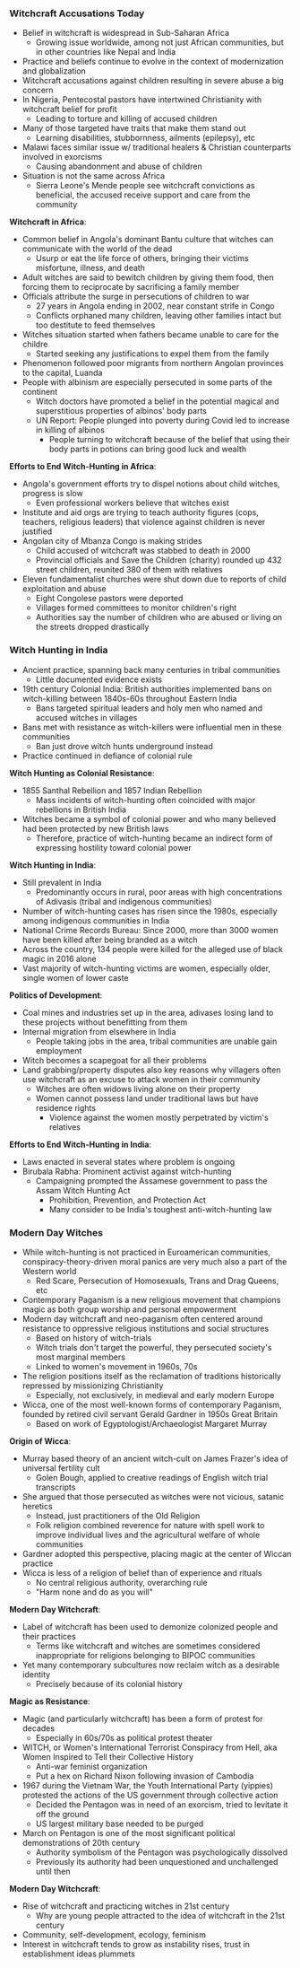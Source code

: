 ### Witchcraft Accusations Today
 - Belief in witchcraft is widespread in Sub-Saharan Africa
	 - Growing issue worldwide, among not just African communities, but in other countries like Nepal and India
 - Practice and beliefs continue to evolve in the context of modernization and globalization
 - Witchcraft accusations against children resulting in severe abuse a big concern
 - In Nigeria, Pentecostal pastors have intertwined Christianity with witchcraft belief for profit
	 - Leading to torture and killing of accused children
 - Many of those targeted have traits that make them stand out
	 - Learning disabilities, stubbornness, ailments (epilepsy), etc
 - Malawi faces similar issue w/ traditional healers & Christian counterparts involved in exorcisms
	 - Causing abandonment and abuse of children
 - Situation is not the same across Africa
	 - Sierra Leone's Mende people see witchcraft convictions as beneficial, the accused receive support and care from the community

**Witchcraft in Africa**:
 - Common belief in Angola's dominant Bantu culture that witches can communicate with the world of the dead
	 - Usurp or eat the life force of others, bringing their victims misfortune, illness, and death
 - Adult witches are said to bewitch children by giving them food, then forcing them to reciprocate by sacrificing a family member
 - Officials attribute the surge in persecutions of children to war
	 - 27 years in Angola ending in 2002, near constant strife in Congo
	 - Conflicts orphaned many children, leaving other families intact but too destitute to feed themselves
 - Witches situation started when fathers became unable to care for the childre
	 - Started seeking any justifications to expel them from the family
 - Phenomenon followed poor migrants from northern Angolan provinces to the capital, Luanda
 - People with albinism are especially persecuted in some parts of the continent
	 - Witch doctors have promoted a belief in the potential magical and superstitious properties of albinos' body parts
	 - UN Report: People plunged into poverty during Covid led to increase in killing of albinos
		 - People turning to witchcraft because of the belief that using their body parts in potions can bring good luck and wealth

**Efforts to End Witch-Hunting in Africa**:
 - Angola's government efforts try to dispel notions about child witches, progress is slow
	 - Even professional workers believe that witches exist
 - Institute and aid orgs are trying to teach authority figures (cops, teachers, religious leaders) that violence against children is never justified
 - Angolan city of Mbanza Congo is making strides
	 - Child accused of witchcraft was stabbed to death in 2000
	 - Provincial officials and Save the Children (charity) rounded up 432 street children, reunited 380 of them with relatives
 - Eleven fundamentalist churches were shut down due to reports of child exploitation and abuse
	 - Eight Congolese pastors were deported
	 - Villages formed committees to monitor children's right
	 - Authorities say the number of children who are abused or living on the streets dropped drastically

### Witch Hunting in India
 - Ancient practice, spanning back many centuries in tribal communities
	 - Little documented evidence exists
 - 19th century Colonial India: British authorities implemented bans on witch-killing between 1840s-60s throughout Eastern India
	 - Bans targeted spiritual leaders and holy men who named and accused witches in villages
 - Bans met with resistance as witch-killers were influential men in these communities
	 - Ban just drove witch hunts underground instead
 - Practice continued in defiance of colonial rule

**Witch Hunting as Colonial Resistance**:
 - 1855 Santhal Rebellion and 1857 Indian Rebellion
	 - Mass incidents of witch-hunting often coincided with major rebellions in British India
 - Witches became a symbol of colonial power and who many believed had been protected by new British laws
	 - Therefore, practice of witch-hunting became an indirect form of expressing hostility toward colonial power

**Witch Hunting in India**:
 - Still prevalent in India
	 - Predominantly occurs in rural, poor areas with high concentrations of Adivasis (tribal and indigenous communities)
 - Number of witch-hunting cases has risen since the 1980s, especially among indigenous communities in India
 - National Crime Records Bureau: Since 2000, more than 3000 women have been killed after being branded as a witch
 - Across the country, 134 people were killed for the alleged use of black magic in 2016 alone
 - Vast majority of witch-hunting victims are women, especially older, single women of lower caste

**Politics of Development**:
 - Coal mines and industries set up in the area, adivases losing land to these projects without benefitting from them
 - Internal migration from elsewhere in India
	 - People taking jobs in the area, tribal communities are unable gain employment
 - Witch becomes a scapegoat for all their problems
 - Land grabbing/property disputes also key reasons why villagers often use witchcraft as an excuse to attack women in their community
	 - Witches are often widows living alone on their property
	 - Women cannot possess land under traditional laws but have residence rights
		 - Violence against the women mostly perpetrated by victim's relatives

**Efforts to End Witch-Hunting in India**:
 - Laws enacted in several states where problem is ongoing
 - Birubala Rabha: Prominent activist against witch-hunting
	 - Campaigning prompted the Assamese government to pass the Assam Witch Hunting Act
		 - Prohibition, Prevention, and Protection Act
		 - Many consider to be India's toughest anti-witch-hunting law

### Modern Day Witches
 - While witch-hunting is not practiced in Euroamerican communities, conspiracy-theory-driven moral panics are very much also a part of the Western world
	 - Red Scare, Persecution of Homosexuals, Trans and Drag Queens, etc
 - Contemporary Paganism is a new religious movement that champions magic as both group worship and personal empowerment
 - Modern day witchcraft and neo-paganism often centered around resistance to oppressive religious institutions and social structures
	 - Based on history of witch-trials
	 - Witch trials don't target the powerful, they persecuted society's most marginal members
	 - Linked to women's movement in 1960s, 70s
 - The religion positions itself as the reclamation of traditions historically repressed by missionizing Christianity
	 - Especially, not exclusively, in medieval and early modern Europe
 - Wicca, one of the most well-known forms of contemporary Paganism, founded by retired civil servant Gerald Gardner in 1950s Great Britain
	 - Based on work of Egyptologist/Archaeologist Margaret Murray

**Origin of Wicca**:
 - Murray based theory of an ancient witch-cult on James Frazer's idea of universal fertility cult
	 - Golen Bough, applied to creative readings of English witch trial transcripts
 - She argued that those persecuted as witches were not vicious, satanic heretics
	 - Instead, just practitioners of the Old Religion
	 - Folk religion combined reverence for nature with spell work to improve individual lives and the agricultural welfare of whole communities
 - Gardner adopted this perspective, placing magic at the center of Wiccan practice
 - Wicca is less of a religion of belief than of experience and rituals
	 - No central religious authority, overarching rule
	 - "Harm none and do as you will"

**Modern Day Witchcraft**:
 - Label of witchcraft has been used to demonize colonized people and their practices
	 - Terms like witchcraft and witches are sometimes considered inappropriate for religions belonging to BIPOC communities
 - Yet many contemporary subcultures now reclaim witch as a desirable identity
	 - Precisely because of its colonial history

**Magic as Resistance**:
 - Magic (and particularly witchcraft) has been a form of protest for decades
	 - Especially in 60s/70s as political protest theater
 - WITCH, or Women's International Terrorist Conspiracy from Hell, aka Women Inspired to Tell their Collective History
	 - Anti-war feminist organization
	 - Put a hex on Richard Nixon following invasion of Cambodia
 - 1967 during the Vietnam War, the Youth International Party (yippies) protested the actions of the US government through collective action
	 - Decided the Pentagon was in need of an exorcism, tried to levitate it off the ground
	 - US largest military base needed to be purged
 - March on Pentagon is one of the most significant political demonstrations of 20th century
	 - Authority symbolism of the Pentagon was psychologically dissolved
	 - Previously its authority had been unquestioned and unchallenged until then

**Modern Day Witchcraft**:
 - Rise of witchcraft and practicing witches in 21st century
	 - Why are young people attracted to the idea of witchcraft in the 21st century
 - Community, self-development, ecology, feminism
 - Interest in witchcraft tends to grow as instability rises, trust in establishment ideas plummets
